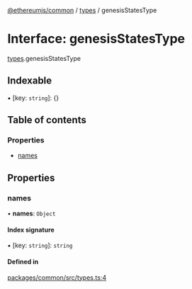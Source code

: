 [@ethereumjs/common](../README.md) / [types](../modules/types.md) / genesisStatesType

# Interface: genesisStatesType

[types](../modules/types.md).genesisStatesType

## Indexable

▪ [key: `string`]: {}

## Table of contents

### Properties

- [names](types.genesisstatestype.md#names)

## Properties

### names

• **names**: `Object`

#### Index signature

▪ [key: `string`]: `string`

#### Defined in

[packages/common/src/types.ts:4](https://github.com/ethereumjs/ethereumjs-monorepo/blob/master/packages/common/src/types.ts#L4)
